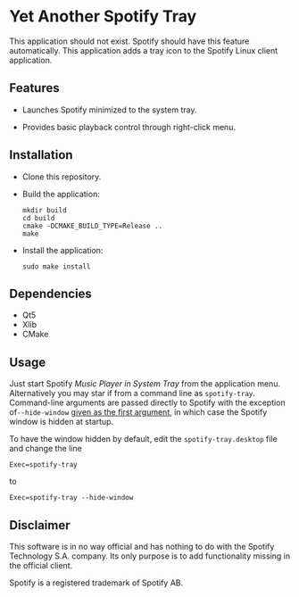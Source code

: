 # Yet Another Spotify Tray

This application should not exist. Spotify should have this feature automatically.
This application adds a tray icon to the Spotify Linux client application.

## Features

* Launches Spotify minimized to the system tray.

* Provides basic playback control through right-click menu.

## Installation

* Clone this repository.

* Build the application:

  ```
  mkdir build
  cd build
  cmake -DCMAKE_BUILD_TYPE=Release ..
  make
  ```

* Install the application:

  ```
  sudo make install
  ```

## Dependencies

* Qt5
* Xlib
* CMake

## Usage

Just start Spotify *Music Player in System Tray* from the application menu. Alternatively you may star if from a command line as
`spotify-tray`. Command-line arguments are passed directly to Spotify with the exception of`--hide-window` <u>given as the first
argument</u>, in which case the Spotify window is hidden at startup.

To have the window hidden by default, edit the `spotify-tray.desktop` file and change the line

```
Exec=spotify-tray
```

to

```
Exec=spotify-tray --hide-window
```

## Disclaimer

This software is in no way official and has nothing to do with the Spotify Technology S.A. company. Its only purpose is to add functionality missing in the official client.

Spotify is a registered trademark of Spotify AB.
